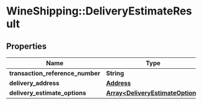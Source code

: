 # WineShipping::DeliveryEstimateResult

## Properties
Name | Type | Description | Notes
------------ | ------------- | ------------- | -------------
**transaction_reference_number** | **String** |  | [optional] 
**delivery_address** | [**Address**](Address.md) |  | [optional] 
**delivery_estimate_options** | [**Array&lt;DeliveryEstimateOption&gt;**](DeliveryEstimateOption.md) |  | [optional] 

